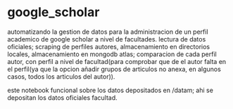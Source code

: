 # google_scholar
automatizando la gestion de datos para la administracion de un perfil academico de google scholar a nivel de facultades. lectura de datos oficiales; 
scraping de perfiles autores, almacenamiento en directorios locales, almacenamiento en mongodb atlas; comparacion de cada perfil autor, con perfil
a nivel de facultad(para comprobar que de el autor falta en el perfil(ya que la opcion añadir grupos de articulos no anexa, en algunos casos, todos 
los articulos del autor)).

este notebook funcional sobre los datos depositados en /datam; ahi se depositan los datos oficiales facultad. 

